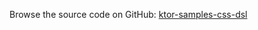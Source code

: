 [//]: # (title: CSS DSL)
[//]: # (category: samples)
[//]: # (caption: CSS DSL)

Browse the source code on GitHub: [ktor-samples-css-dsl](https://github.com/ktorio/ktor-samples/tree/1.3.0/other/css-dsl)